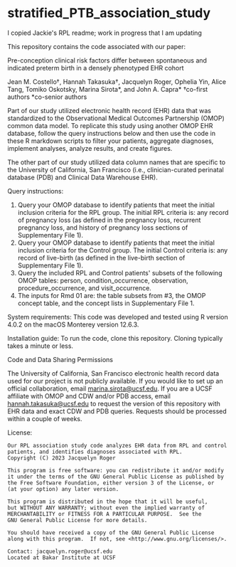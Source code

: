 # stratified_PTB_association_study

I copied Jackie's RPL readme; work in progress that I am updating

This repository contains the code associated with our paper:

Pre-conception clinical risk factors differ between spontaneous and indicated preterm birth in a densely phenotyped EHR cohort

Jean M. Costello†, Hannah Takasuka†, Jacquelyn Roger, Ophelia Yin, Alice Tang, Tomiko Oskotsky, Marina Sirota*, and John A. Capra*
†co-first authors
*co-senior authors

Part of our study utilized electronic health record (EHR) data that was standardized to the Observational Medical Outcomes Partnership (OMOP) common data model. To replicate this study using another OMOP EHR database, follow the query instructions below and then use the code in these R markdown scripts to filter your patients, aggregate diagnoses, implement analyses, analyze results, and create figures.

The other part of our study utilized data column names that are specific to the University of California, San Francisco (i.e., clinician-curated perinatal database (PDB) and Clinical Data Warehouse EHR).

Query instructions:
1. Query your OMOP database to identify patients that meet the initial inclusion criteria for the RPL group. The initial RPL criteria is: any record of pregnancy loss (as defined in the pregnancy loss, recurrent pregnancy loss, and history of pregnancy loss sections of Supplementary File 1).
2. Query your OMOP database to identify patients that meet the initial inclusion criteria for the Control group. The initial Control criteria is: any record of live-birth (as defined in the live-birth section of Supplementary File 1).
3. Query the included RPL and Control patients' subsets of the following OMOP tables: person, condition_occurrence, observation, procedure_occurrence, and visit_occurrence.
4. The inputs for Rmd 01 are: the table subsets from #3, the OMOP concept table, and the concept lists in Supplementary File 1.

System requirements: This code was developed and tested using R version 4.0.2 on the macOS Monterey version 12.6.3.

Installation guide: To run the code, clone this repository. Cloning typically takes a minute or less.

Code and Data Sharing Permissions

The University of California, San Francisco electronic health record data used for our project is not publicly available. If you would like to set up an official collaboration, email marina.sirota@ucsf.edu. If you are a UCSF affiliate with OMOP and CDW and/or PDB access, email hannah.takasuka@ucsf.edu to request the version of this repository with EHR data and exact CDW and PDB queries. Requests should be processed within a couple of weeks.

License:

    Our RPL association study code analyzes EHR data from RPL and control patients, and identifies diagnoses associated with RPL.
    Copyright (C) 2023 Jacquelyn Roger

    This program is free software: you can redistribute it and/or modify
    it under the terms of the GNU General Public License as published by
    the Free Software Foundation, either version 3 of the License, or
    (at your option) any later version.

    This program is distributed in the hope that it will be useful,
    but WITHOUT ANY WARRANTY; without even the implied warranty of
    MERCHANTABILITY or FITNESS FOR A PARTICULAR PURPOSE.  See the
    GNU General Public License for more details.

    You should have received a copy of the GNU General Public License
    along with this program.  If not, see <http://www.gnu.org/licenses/>.

    Contact: jacquelyn.roger@ucsf.edu
    Located at Bakar Institute at UCSF
